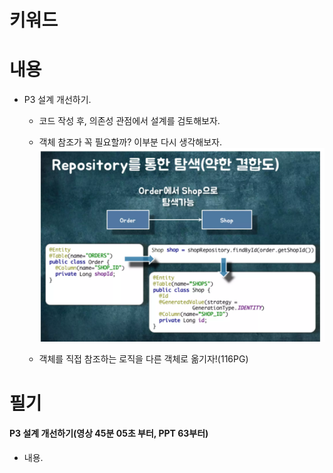 # 키워드

# 내용

- P3 설계 개선하기.

  - 코드 작성 후, 의존성 관점에서 설계를 검토해보자.
  - 객체 참조가 꼭 필요할까? 이부분 다시 생각해보자.
    ![](2023-04-04-16-47-37.png)

  - 객체를 직접 참조하는 로직을 다른 객체로 옮기자!(116PG)

# 필기

#### P3 설계 개선하기(영상 45분 05초 부터, PPT 63부터)

- 내용.
